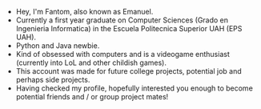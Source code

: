 - Hey, I'm Fantom, also known as Emanuel.
- Currently a first year graduate on Computer Sciences (Grado en Ingenieria Informatica) in the Escuela Politecnica Superior UAH (EPS UAH).
- Python and Java newbie.
- Kind of obsessed with computers and is a videogame enthusiast (currently into LoL and other childish games).
- This account was made for future college projects, potential job and perhaps side projects.
- Having checked my profile, hopefully interested you enough to become potential friends and / or group project mates!


<!---
daFantom/daFantom is a ✨ special ✨ repository because its `README.md` (this file) appears on your GitHub profile.
You can click the Preview link to take a look at your changes.
--->
